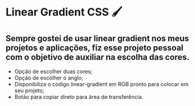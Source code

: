# Linear Gradient CSS  :paintbrush: 



## Sempre gostei de usar linear gradient nos meus projetos e aplicações, fiz esse projeto pessoal com o objetivo de auxiliar na escolha das cores.



- Opção de escolher duas cores;
- Opção de escolher o anglo;
- Disponibiliza o codigo linear-gradient em RGB pronto para colocar em seu projeto;
- Botão para copiar direto para área de transferência.
